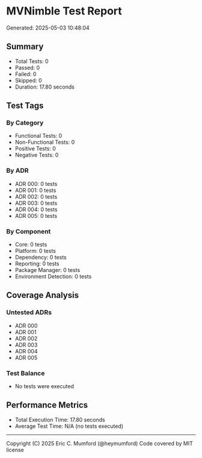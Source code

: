 # MVNimble Test Report

Generated: 2025-05-03 10:48:04

## Summary

* Total Tests: 0
* Passed: 0
* Failed: 0
* Skipped: 0
* Duration: 17.80 seconds

## Test Tags

### By Category

* Functional Tests: 0
* Non-Functional Tests: 0
* Positive Tests: 0
* Negative Tests: 0

### By ADR

* ADR 000: 0 tests
* ADR 001: 0 tests
* ADR 002: 0 tests
* ADR 003: 0 tests
* ADR 004: 0 tests
* ADR 005: 0 tests

### By Component

* Core: 0 tests
* Platform: 0 tests
* Dependency: 0 tests
* Reporting: 0 tests
* Package Manager: 0 tests
* Environment Detection: 0 tests

## Coverage Analysis

### Untested ADRs

* ADR 000
* ADR 001
* ADR 002
* ADR 003
* ADR 004
* ADR 005

### Test Balance

* No tests were executed

## Performance Metrics

* Total Execution Time: 17.80 seconds
* Average Test Time: N/A (no tests executed)



---
Copyright (C) 2025 Eric C. Mumford (@heymumford) Code covered by MIT license
